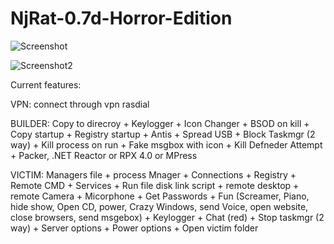 # NjRat-0.7d-Horror-Edition

![Screenshot](https://raw.githubusercontent.com/De-eloper/NjRat-0.7d-Horror-Edition/main/Screenshot.png?raw=true)

![Screenshot2](https://raw.githubusercontent.com/De-eloper/NjRat-0.7d-Horror-Edition/main/Screenshot3.png?raw=true)

Current features:

VPN:
connect through vpn rasdial

BUILDER:
Copy to direcroy + 
Keylogger + 
Icon Changer +
BSOD on kill + 
Copy startup + 
Registry  startup + 
Antis + 
Spread USB + 
Block Taskmgr (2 way) + 
Kill process on run + 
Fake msgbox with icon + 
Kill Defneder Attempt + 
Packer, .NET Reactor or RPX 4.0 or MPress

VICTIM:
Managers file + 
process Mnager + 
Connections + 
Registry + 
Remote CMD + 
Services + 
Run file disk link script + 
remote desktop + 
remote Camera + 
Micorphone + 
Get Passwords + 
Fun (Screamer, Piano, hide show, Open CD, power, Crazy Windows, send Voice, open website, close browsers, send msgebox) + 
Keylogger + 
Chat (red) + 
Stop taskmgr (2 way) + 
Server options + 
Power options + 
Open victim folder

